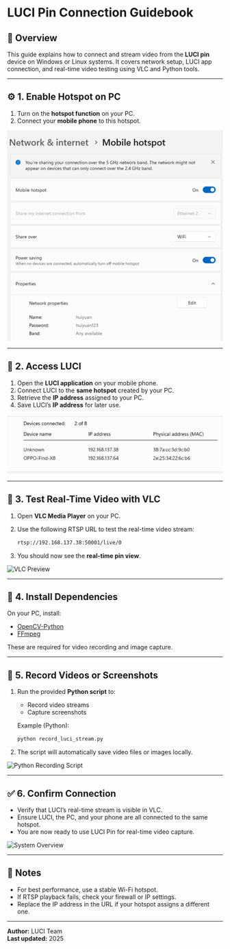 # LUCI Pin Connection Guidebook

## 📡 Overview
This guide explains how to connect and stream video from the **LUCI pin** device on Windows or Linux systems.
It covers network setup, LUCI app connection, and real-time video testing using VLC and Python tools.

---

## ⚙️ 1. Enable Hotspot on PC
1. Turn on the **hotspot function** on your PC.
2. Connect your **mobile phone** to this hotspot.

![Hotspot Diagram](images/hotspot_setup.png)

---

## 📲 2. Access LUCI
1. Open the **LUCI application** on your mobile phone.
2. Connect LUCI to the **same hotspot** created by your PC.
3. Retrieve the **IP address** assigned to your PC.
4. Save LUCI’s **IP address** for later use.

![LUCI App Connection](images/LUCI_internet.png)

---

## 🎥 3. Test Real-Time Video with VLC
1. Open **VLC Media Player** on your PC.
2. Use the following RTSP URL to test the real-time video stream:

   ```bash
   rtsp://192.168.137.38:50001/live/0
   ```

3. You should now see the **real-time pin view**.

![VLC Preview](images/vlc_preview.png)

---

## 🧬 4. Install Dependencies
On your PC, install:
- [OpenCV-Python](https://pypi.org/project/opencv-python/)
- [FFmpeg](https://ffmpeg.org/)

These are required for video recording and image capture.

---

## 💾 5. Record Videos or Screenshots
1. Run the provided **Python script** to:
   - Record video streams
   - Capture screenshots

   Example (Python):
   ```bash
   python record_luci_stream.py
   ```

2. The script will automatically save video files or images locally.

![Python Recording Script](images/python_recording.png)

---

## ✅ 6. Confirm Connection
- Verify that LUCI’s real-time stream is visible in VLC.
- Ensure LUCI, the PC, and your phone are all connected to the same hotspot.
- You are now ready to use LUCI Pin for real-time video capture.

![System Overview](images/system_overview.png)

---

## 🧠 Notes
- For best performance, use a stable Wi-Fi hotspot.
- If RTSP playback fails, check your firewall or IP settings.
- Replace the IP address in the URL if your hotspot assigns a different one.

---

**Author:** LUCI Team  
**Last updated:** 2025
